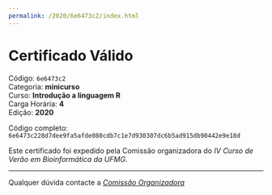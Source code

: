 ```yaml
---
permalink: /2020/6e6473c2/index.html
---
```


# Certificado Válido

Código: `6e6473c2`<br>
Categoria: **minicurso**<br>
Curso: **Introdução a linguagem R**<br>
Carga Horária: **4**<br>
Edição: **2020**<br>


Código completo: `6e6473c228d7dee9fa5afde080cdb7c1e7d930307dc6b5ad915db90442e9e18d`


Este certificado foi expedido pela Comissão organizadora do *IV Curso de Verão em Bioinformática da UFMG*.

----

Qualquer dúvida contacte a [_Comissão Organizadora_](<mailto:cursobioinfoufmg@gmail.com$subject=[Certificados]>)

